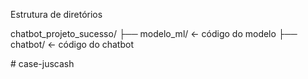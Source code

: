 
Estrutura de diretórios

chatbot_projeto_sucesso/
├── modelo_ml/     ← código do modelo
├── chatbot/       ← código do chatbot

#   c a s e - j u s c a s h  
 